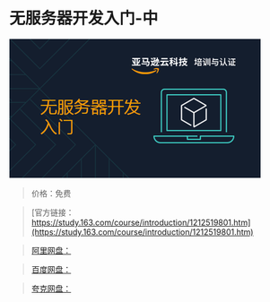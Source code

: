# 无服务器开发入门-中

![img](../../../assets/study163/free/d0f443bef3254b51ba4a1ae8ddbf250c.png)

> 价格：免费

> [官方链接：https://study.163.com/course/introduction/1212519801.htm](https://study.163.com/course/introduction/1212519801.htm)

> [阿里网盘：]()

> [百度网盘：]()

> [夸克网盘：]()
